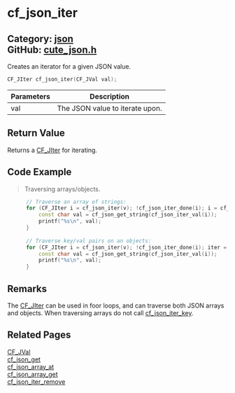 [](../header.md ':include')

# cf_json_iter

Category: [json](/api_reference?id=json)  
GitHub: [cute_json.h](https://github.com/RandyGaul/cute_framework/blob/master/include/cute_json.h)  
---

Creates an iterator for a given JSON value.

```cpp
CF_JIter cf_json_iter(CF_JVal val);
```

Parameters | Description
--- | ---
val | The JSON value to iterate upon.

## Return Value

Returns a [CF_JIter](/json/cf_jiter.md) for iterating.

## Code Example

> Traversing arrays/objects.

```cpp
      // Traverse an array of strings:
      for (CF_JIter i = cf_json_iter(v); !cf_json_iter_done(i); i = cf_json_iter_next(i)) {
          const char val = cf_json_get_string(cf_json_iter_val(i));
          printf("%s\n", val);
      }
      
      // Traverse key/val pairs on an objects:
      for (CF_JIter i = cf_json_iter(v); !cf_json_iter_done(i); iter = cf_json_iter_next(i)) {
          const char val = cf_json_get_string(cf_json_iter_val(i));
          printf("%s\n", val);
      }
```

## Remarks

The [CF_JIter](/json/cf_jiter.md) can be used in foor loops, and can traverse both JSON arrays and objects. When
traversing arrays do not call [cf_json_iter_key](/json/cf_json_iter_key.md).

## Related Pages

[CF_JVal](/json/cf_jval.md)  
[cf_json_get](/json/cf_json_get.md)  
[cf_json_array_at](/json/cf_json_array_at.md)  
[cf_json_array_get](/json/cf_json_array_get.md)  
[cf_json_iter_remove](/json/cf_json_iter_remove.md)  
